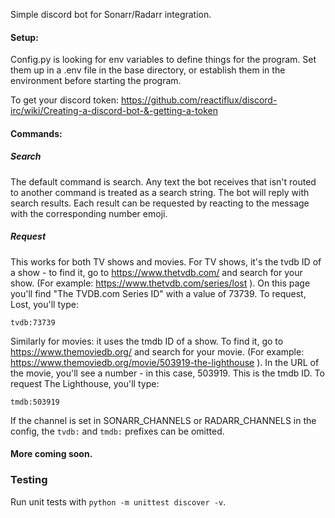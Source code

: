 Simple discord bot for Sonarr/Radarr integration.

#### Setup:

Config.py is looking for env variables to define things for the program.  Set them up in a .env file in the base
directory, or establish them in the environment before starting the program.

To get your discord token:  https://github.com/reactiflux/discord-irc/wiki/Creating-a-discord-bot-&-getting-a-token 

#### Commands:

##### Search

The default command is search. Any text the bot receives that isn't routed to another command is treated as a search string. The bot will reply with search results. Each result can be requested by reacting to the message with the corresponding number emoji.

##### Request

This works for both TV shows and movies.  For TV shows, it's the tvdb ID of a show - to find it, go to https://www.thetvdb.com/ and search for your show.  (For example: https://www.thetvdb.com/series/lost ).  On this page you'll find "The TVDB.com Series ID" with a value of 73739.  To request, Lost, you'll type:

`tvdb:73739`

Similarly for movies:  it uses the tmdb ID of a show.  To find it, go to https://www.themoviedb.org/ and  search for your movie.  (For example: https://www.themoviedb.org/movie/503919-the-lighthouse ).  In the URL of the movie, you'll see a number - in this case, 503919.  This is the tmdb ID.  To request The Lighthouse, you'll type:

`tmdb:503919`

If the channel is set in SONARR_CHANNELS or RADARR_CHANNELS in the config, the `tvdb:` and `tmdb:` prefixes can be omitted.

#### More coming soon.

### Testing

Run unit tests with `python -m unittest discover -v`.
